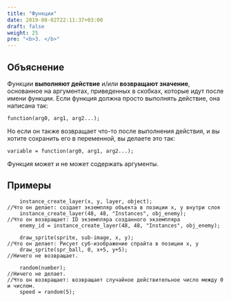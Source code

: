 ```yaml
---
title: "Функции"
date: 2019-08-02T22:11:37+03:00
draft: false
weight: 25
pre: "<b>3. </b>"
---
```

## Объяснение

Функции **выполняют действие** и/или **возвращают значение**, основанное на аргументах, приведенных в скобках, которые идут после имени функции. Если функция должна просто выполнять действие, она написана так:

```gml
function(arg0, arg1, arg2...);
```

Но если он также возвращает что-то после выполнения действия, и вы хотите сохранить его в переменной, вы делаете это так:

```gml
variable = function(arg0, arg1, arg2...);
```

Функция может и не может содержать аргументы.

## Примеры

```gml
    instance_create_layer(x, y, layer, object);
//Что он делает: создает экземпляр объекта в позиции x, y внутри слоя
    instance_create_layer(48, 48, "Instances", obj_enemy);
//Что он возвращает: ID экземпляра созданного экземпляра
    enemy_id = instance_create_layer(48, 48, "Instances", obj_enemy);

    draw_sprite(sprite, sub-image, x, y);
//Что он делает: Рисует суб-изображение спрайта в позиции x, y
    draw_sprite(spr_ball, 0, x+5, y+5);
//Ничего не возвращает.

    random(number);
//Ничего не делает.
//Что он возвращает: возвращает случайное действительное число между 0 и числом.
    speed = random(5);
```
